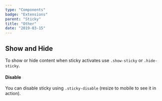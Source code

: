 ```yaml
---
type: "Components"
badge: "Extensions"
parent: "Sticky"
title: "Other"
date: "2019-03-15"
---
```


## Show and Hide

To show or hide content when sticky activates use `.show-sticky` or `.hide-sticky`.

<demo>
  <div class="gatsby_demo_item" data-iframe="iframe/components/sticky/showhide-top">
  </div>
  <div class="gatsby_demo_item" data-iframe="iframe/components/sticky/showhide-bottom">
  </div>
  <div class="gatsby_demo_item" data-iframe="iframe/components/sticky/showhide-hide">
  </div>
</demo>

#### Disable

You can disable sticky using `.sticky-disable` (resize to mobile to see it in action).

<demo>
  <div class="gatsby_demo_item" data-iframe="iframe/components/sticky/disable">
  </div>
</demo>
